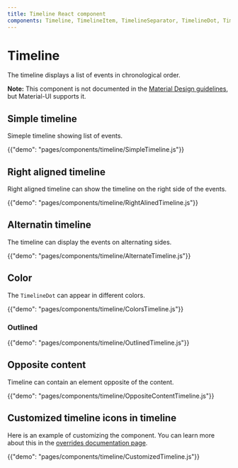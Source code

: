```yaml
---
title: Timeline React component
components: Timeline, TimelineItem, TimelineSeparator, TimelineDot, TimelineConnector, TimelineContent
---
```


# Timeline

<p class="description">The timeline displays a list of events in chronological order.</p>

**Note:** This component is not documented in the [Material Design guidelines](https://material.io/), but Material-UI supports it.

## Simple timeline

Simeple timeline showing list of events.

{{"demo": "pages/components/timeline/SimpleTimeline.js"}}

## Right aligned timeline

Right aligned timeline can show the timeline on the right side of the events.

{{"demo": "pages/components/timeline/RightAlinedTimeline.js"}}

## Alternatin timeline

The timeline can display the events on alternating sides.

{{"demo": "pages/components/timeline/AlternateTimeline.js"}}

## Color

The `TimelineDot` can appear in different colors.

{{"demo": "pages/components/timeline/ColorsTimeline.js"}}

### Outlined

{{"demo": "pages/components/timeline/OutlinedTimeline.js"}}

## Opposite content

Timeline can contain an element opposite of the content.

{{"demo": "pages/components/timeline/OppositeContentTimeline.js"}}

## Customized timeline icons in timeline

Here is an example of customizing the component. You can learn more about this in the
[overrides documentation page](/customization/components/).

{{"demo": "pages/components/timeline/CustomizedTimeline.js"}}
